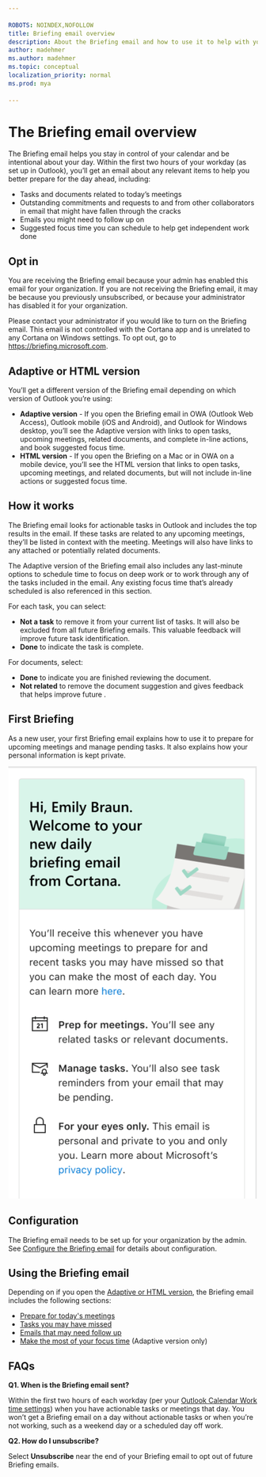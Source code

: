 ```yaml
---

ROBOTS: NOINDEX,NOFOLLOW
title: Briefing email overview
description: About the Briefing email and how to use it to help with your workday
author: madehmer
ms.author: madehmer
ms.topic: conceptual
localization_priority: normal 
ms.prod: mya

---
```

# The Briefing email overview

The Briefing email helps you stay in control of your calendar and be intentional about your day. Within the first two hours of your workday (as set up in Outlook), you’ll get an email about any relevant items to help you better prepare for the day ahead, including:

* Tasks and documents related to today’s meetings
* Outstanding commitments and requests to and from other collaborators in email that might have fallen through the cracks
* Emails you might need to follow up on
* Suggested focus time you can schedule to help get independent work done

## Opt in

You are receiving the Briefing email because your admin has enabled this email for your organization. If you are not receiving the Briefing email, it may be because you previously unsubscribed, or because your administrator has disabled it for your organization.

Please contact your administrator if you would like to turn on the Briefing email. This email is not controlled with the Cortana app and is unrelated to any Cortana on Windows settings. To opt out, go to https://briefing.microsoft.com.

## Adaptive or HTML version

You’ll get a different version of the Briefing email depending on which version of Outlook you’re using:

* **Adaptive version** - If you open the Briefing email in OWA (Outlook Web Access), Outlook mobile (iOS and Android), and Outlook for Windows desktop, you’ll see the Adaptive version with links to open tasks, upcoming meetings, related documents, and complete in-line actions, and book suggested focus time.
* **HTML version** - If you open the Briefing on a Mac or in OWA on a mobile device, you’ll see the HTML version that links to open tasks, upcoming meetings, and related documents, but will not include in-line actions or suggested focus time.

## How it works

The Briefing email looks for actionable tasks in Outlook and includes the top results in the email. If these tasks are related to any upcoming meetings, they’ll be listed in context with the meeting. Meetings will also have links to any attached or potentially related documents.

The Adaptive version of the Briefing email also includes any last-minute options to schedule time to focus on deep work or to work through any of the tasks included in the email. Any existing focus time that’s already scheduled is also referenced in this section.

For each task, you can select:

* **Not a task** to remove it from your current list of tasks. It will also be excluded from all future  Briefing emails. This valuable feedback will improve future task identification.
* **Done** to indicate the task is complete.

For documents, select:

* **Done** to indicate you are finished reviewing the document.
* **Not related** to remove the document suggestion and gives feedback that helps improve future .

## First Briefing

As a new user, your first Briefing email explains how to use it to prepare for upcoming meetings and manage pending tasks. It also explains how your personal information is kept private.
  
   ![First Briefing email](./images/first-briefing.png)

## Configuration

The Briefing email needs to be set up for your organization by the admin. See [Configure the Briefing email](be-admin.md) for details about configuration.

## Using the Briefing email

Depending on if you open the [Adaptive or HTML version](#adaptive-or-html-version), the Briefing email includes the following sections:

* [Prepare for today's meetings](be-meetings.md)
* [Tasks you may have missed](be-tasks.md)
* [Emails that may need follow up](be-email.md)
* [Make the most of your focus time](be-focus.md) (Adaptive version only)

## FAQs

**Q1. When is the Briefing email sent?**

Within the first two hours of each workday (per your [Outlook Calendar Work time settings](https://outlook.office.com/calendar/options/calendar/view/appearance)) when you have actionable tasks or meetings that day. You won’t get a Briefing email on a day without actionable tasks or when you’re not working, such as a weekend day or a scheduled day off work.

**Q2. How do I unsubscribe?**

Select **Unsubscribe** near the end of your Briefing email to opt out of future Briefing emails.
